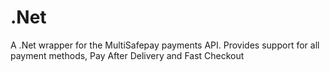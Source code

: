 # .Net
A .Net wrapper for the MultiSafepay payments API. Provides support for all payment methods, Pay After Delivery and Fast Checkout
